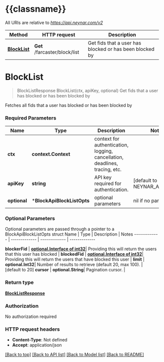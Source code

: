 # {{classname}}

All URIs are relative to *https://api.neynar.com/v2*

Method | HTTP request | Description
------------- | ------------- | -------------
[**BlockList**](BlockApi.md#BlockList) | **Get** /farcaster/block/list | Get fids that a user has blocked or has been blocked by

# **BlockList**
> BlockListResponse BlockList(ctx, apiKey, optional)
Get fids that a user has blocked or has been blocked by

Fetches all fids that a user has blocked or has been blocked by

### Required Parameters

Name | Type | Description  | Notes
------------- | ------------- | ------------- | -------------
 **ctx** | **context.Context** | context for authentication, logging, cancellation, deadlines, tracing, etc.
  **apiKey** | **string**| API key required for authentication. | [default to NEYNAR_API_DOCS]
 **optional** | ***BlockApiBlockListOpts** | optional parameters | nil if no parameters

### Optional Parameters
Optional parameters are passed through a pointer to a BlockApiBlockListOpts struct
Name | Type | Description  | Notes
------------- | ------------- | ------------- | -------------

 **blockerFid** | [**optional.Interface of int32**](.md)| Providing this will return the users that this user has blocked | 
 **blockedFid** | [**optional.Interface of int32**](.md)| Providing this will return the users that have blocked this user | 
 **limit** | **optional.Int32**| Number of results to retrieve (default 20, max 100). | [default to 20]
 **cursor** | **optional.String**| Pagination cursor. | 

### Return type

[**BlockListResponse**](BlockListResponse.md)

### Authorization

No authorization required

### HTTP request headers

 - **Content-Type**: Not defined
 - **Accept**: application/json

[[Back to top]](#) [[Back to API list]](../README.md#documentation-for-api-endpoints) [[Back to Model list]](../README.md#documentation-for-models) [[Back to README]](../README.md)

